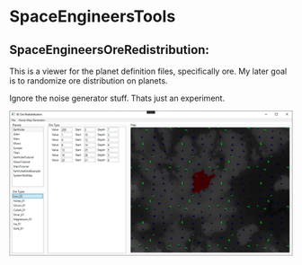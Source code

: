 # SpaceEngineersTools

## SpaceEngineersOreRedistribution:
This is a viewer for the planet definition files, specifically ore.
My later goal is to randomize ore distribution on planets.

Ignore the noise generator stuff. Thats just an experiment.

![Screenshot of viewer](Screenshots/SE_Ore.png)